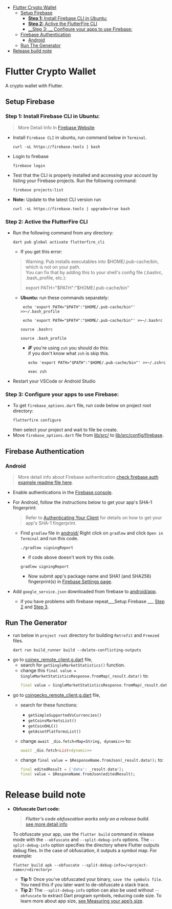 <!-- TOC -->
* [Flutter Crypto Wallet](#flutter-crypto-wallet)
  * [Setup Firebase](#setup-firebase)
    * [__Step 1:__ Install Firebase CLI in Ubuntu:](#step-1-install-firebase-cli-in-ubuntu)
    * [__Step 2:__ Active the FlutterFire CLI](#step-2-active-the-flutterfire-cli)
    * [__Step 3:
      __ Configure your apps to use Firebase:](#step-3-configure-your-apps-to-use-firebase)
  * [Firebase Authentication](#firebase-authentication)
    * [Android](#android)
  * [Run The Generator](#run-the-generator)
* [Release build note](#release-build-note)
<!-- TOC -->
# Flutter Crypto Wallet

A crypto wallet with Flutter.

## Setup Firebase

### __Step 1:__ Install Firebase CLI in Ubuntu:

> More Detail Info In [Firebase Website](https://firebase.google.com/docs/cli?authuser=0)

- Install `Firebase CLI` in ubuntu, run command below in `Terminal`.
  ```shell
  curl -sL https://firebase.tools | bash
  ```
- Login to firebase
  ```shell
  firebase login
  ```
- Test that the CLI is properly installed and accessing your account by listing your Firebase
  projects. Run the following command:
  ```shell
  firebase projects:list
  ```
- __Note:__ Update to the latest CLI version run
  ```shell
  curl -sL https://firebase.tools | upgrade=true bash
  ```  

### __Step 2:__ Active the FlutterFire CLI

- Run the following command from any directory:
  ```shell
  dart pub global activate flutterfire_cli
  ```

  - If you get this error:
  > Warning: Pub installs executables into $HOME/.pub-cache/bin, which is not on your path.  
  > You can fix that by adding this to your shell's config file (.bashrc, .bash_profile, etc.):
  >
  > export PATH="$PATH":"$HOME/.pub-cache/bin"

  - __Ubuntu:__ run these commands separately:
    ```shell
     echo 'export PATH="$PATH":"$HOME/.pub-cache/bin"' >>~/.bash_profile
    ```
    ```shell
     echo 'export PATH="$PATH":"$HOME/.pub-cache/bin"' >>~/.bashrc
    ```  
    ```shell
    source .bashrc
    ```  
    ```shell
    source .bash_profile
    ```  
    - ___IF___ you're using `zsh` you should do this:  
      if you don't know what `zsh` is skip this.
      ```shell
      echo 'export PATH="$PATH":"$HOME/.pub-cache/bin"' >>~/.zshrc
      ```  
      ```shell
      exec zsh
      ```  
- Restart your VSCode or Android Studio

### __Step 3:__ Configure your apps to use Firebase:

- To get `firebase_options.dart` file, run code below on project root directory:
  ```shell
  flutterfire configure
  ```
  then select your project and wait to file be create.
- Move `firebase_options.dart` file from [lib/src/](lib/src)
  to [lib/src/config/firebase](lib/src/config/firebase).

## Firebase Authentication

### Android

> More detail info about Firebase authentication [check firebase auth example readme file here](https://github.com/firebase/flutterfire/blob/master/packages/firebase_auth/firebase_auth/example/README.md).

- Enable authentications in the [Firebase console](https://console.firebase.google.com/u/0/project/_/authentication/providers).
- For Android, follow the instructions below to get your app's SHA-1 fingerprint:
  > Refer to [Authenticating Your Client](https://developers.google.com/android/guides/client-auth)
  for details on how to get your app's SHA-1 fingerprint.

  - Find `gradlew` file in [android/](android) Right click on `gradlew` and click `Open in Terminal`
    and run this code.
     ```shell
     ./gradlew signingReport
     ```  

     - if code above doesn't work try this code.
     ```shell
     gradlew signingReport
     ```  

     - Now submit app's package name and SHA1 (and SHA256) fingerprint(s) in [Firebase Settings page](https://console.firebase.google.com/project/_/settings/general).

- Add `google_service.json` downloaded from firebase to [android/app](android/app).
  - if you have problems with firebase repeat___Setup Firebase
    ___ [Step 2](#step-2-active-the-flutterfire-cli)
    and [Step 3](#step-3-configure-your-apps-to-use-firebase).

## Run The Generator

- run below in `project root` directory for building `Retrofit` and `Freezed` files.
  ```shell
  dart run build_runner build --delete-conflicting-outputs
  ```
- go to [coinex_remote_client.g.dart](lib/src/data/datasource/remote/coinex_remote_client.g.dart)
  file,
  - search for `getSingleMarketStatistics()` function.
  - change this `final value = SingleMarketStatisticsResponse.fromMap(_result.data!)` to:
    ```dart
    final value = SingleMarketStatisticsResponse.fromMap(_result.data!, marketName);
    ```
- go
  to [coingecko_remote_client.g.dart](lib/src/data/datasource/remote/coingecko_remote_client.g.dart)
  file,
  - search for these functions:
    - `getSimpleSupportedVsCurrencies()`
    - `getCoinsMarketsList()`
    - `getCoinOHLC()`
    - `getAssetPlatformsList()`

  - change `await _dio.fetch<Map<String, dynamic>>` to:
      ```dart
      await _dio.fetch<List<dynamic>>
      ```  
  - change `final value = $ResponseName.fromJson(_result.data!);` to:
      ```dart
      final editedResult = {'data': _result.data!};
      final value = $ResponeName.fromJson(editedResult);
      ```  

# Release build note
- __Obfuscate Dart code:__
  > ___Flutter’s code obfuscation works only on a release build.___  
  > [see more detail info](https://docs.flutter.dev/deployment/obfuscate)  

  To obfuscate your app, use the `flutter build` command in release mode with the `--obfuscate` and `--split-debug-info` options. The `--split-debug-info` option specifies the directory where Flutter outputs debug files. In the case of obfuscation, it outputs a symbol map. For example:  
  
  ```flutter build apk --obfuscate --split-debug-info=/<project-name>/<directory>```
    - __Tip 1:__ Once you’ve obfuscated your binary, `save the symbols file`. You need this if you later want to de-obfuscate a stack trace.
    - __Tip 2:__ The `--split-debug-info` option can also be used without `--obfuscate` to extract Dart program symbols, reducing code size. To learn more about app size, [see Measuring your app’s size](https://docs.flutter.dev/perf/app-size).
